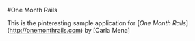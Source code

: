 #One Month Rails

This is the pinteresting sample application for [*One Month Rails*] (http://onemonthrails.com)
by [Carla Mena]